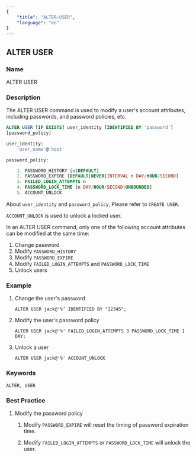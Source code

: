 ```yaml
---
{
    "title": "ALTER-USER",
    "language": "en"
}
---
```


<!--
Licensed to the Apache Software Foundation (ASF) under one
or more contributor license agreements.  See the NOTICE file
distributed with this work for additional information
regarding copyright ownership.  The ASF licenses this file
to you under the Apache License, Version 2.0 (the
"License"); you may not use this file except in compliance
with the License.  You may obtain a copy of the License at

  http://www.apache.org/licenses/LICENSE-2.0

Unless required by applicable law or agreed to in writing,
software distributed under the License is distributed on an
"AS IS" BASIS, WITHOUT WARRANTIES OR CONDITIONS OF ANY
KIND, either express or implied.  See the License for the
specific language governing permissions and limitations
under the License.
-->

## ALTER USER

### Name

ALTER USER

### Description

The ALTER USER command is used to modify a user's account attributes, including passwords, and password policies, etc.

```sql
ALTER USER [IF EXISTS] user_identity [IDENTIFIED BY 'password']
[password_policy]

user_identity:
    'user_name'@'host'

password_policy:

    1. PASSWORD_HISTORY [n|DEFAULT]
    2. PASSWORD_EXPIRE [DEFAULT|NEVER|INTERVAL n DAY/HOUR/SECOND]
    3. FAILED_LOGIN_ATTEMPTS n
    4. PASSWORD_LOCK_TIME [n DAY/HOUR/SECOND|UNBOUNDED]
    5. ACCOUNT_UNLOCK
```

About `user_identity` and `password_policy`, Please refer to `CREATE USER`.

`ACCOUNT_UNLOCK` is used to unlock a locked user.

In an ALTER USER command, only one of the following account attributes can be modified at the same time:

1. Change password
2. Modify `PASSWORD_HISTORY`
3. Modify `PASSWORD_EXPIRE`
4. Modify `FAILED_LOGIN_ATTEMPTS` and `PASSWORD_LOCK_TIME`
5. Unlock users

### Example

1. Change the user's password

    ```
    ALTER USER jack@‘%’ IDENTIFIED BY "12345";
    ```

2. Modify the user's password policy
	
    ```
    ALTER USER jack@'%' FAILED_LOGIN_ATTEMPTS 3 PASSWORD_LOCK_TIME 1 DAY;
    ```

3. Unlock a user

    ```
    ALTER USER jack@'%' ACCOUNT_UNLOCK
    ```

### Keywords

    ALTER, USER

### Best Practice

1. Modify the password policy

    1. Modify `PASSWORD_EXPIRE` will reset the timing of password expiration time.

    2. Modify `FAILED_LOGIN_ATTEMPTS` or `PASSWORD_LOCK_TIME` will unlock the user.